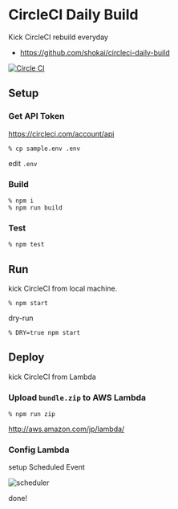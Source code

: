# CircleCI Daily Build
Kick CircleCI rebuild everyday

- https://github.com/shokai/circleci-daily-build

[![Circle CI](https://circleci.com/gh/shokai/circleci-daily-build.svg?style=svg)](https://circleci.com/gh/shokai/circleci-daily-build)


## Setup

### Get API Token

https://circleci.com/account/api

    % cp sample.env .env

edit `.env`


### Build

    % npm i
    % npm run build


### Test

    % npm test


## Run

kick CircleCI from local machine.

    % npm start

dry-run

    % DRY=true npm start


## Deploy

kick CircleCI from Lambda

### Upload `bundle.zip` to AWS Lambda

    % npm run zip

http://aws.amazon.com/jp/lambda/


### Config Lambda

setup Scheduled Event

![scheduler](https://gyazo.com/c83deefbdad6849e78e64aa3ca889963.png)

done!
